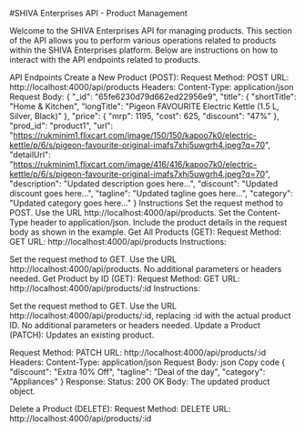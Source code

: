 #SHIVA Enterprises API - Product Management

Welcome to the SHIVA Enterprises API for managing products. This section of the API allows you to perform various operations related to products within the SHIVA Enterprises platform. Below are instructions on how to interact with the API endpoints related to products.

API Endpoints
Create a New Product (POST):
Request Method: POST
URL: http://localhost:4000/api/products
Headers:
Content-Type: application/json
Request Body:
{
"\_id": "65fe6230d79d662ed22956e9",
"title": {
"shortTitle": "Home & Kitchen",
"longTitle": "Pigeon FAVOURITE Electric Kettle (1.5 L, Silver, Black)"
},
"price": {
"mrp": 1195,
"cost": 625,
"discount": "47%"
},
"prod_id": "product1",
"url": "https://rukminim1.flixcart.com/image/150/150/kapoo7k0/electric-kettle/p/6/s/pigeon-favourite-original-imafs7xhj5uwgrh4.jpeg?q=70",
"detailUrl": "https://rukminim1.flixcart.com/image/416/416/kapoo7k0/electric-kettle/p/6/s/pigeon-favourite-original-imafs7xhj5uwgrh4.jpeg?q=70",
"description": "Updated description goes here...",
"discount": "Updated discount goes here...",
"tagline": "Updated tagline goes here...",
"category": "Updated category goes here..."
}
Instructions
Set the request method to POST.
Use the URL http://localhost:4000/api/products.
Set the Content-Type header to application/json.
Include the product details in the request body as shown in the example.
Get All Products (GET):
Request Method: GET
URL: http://localhost:4000/api/products
Instructions:

Set the request method to GET.
Use the URL http://localhost:4000/api/products.
No additional parameters or headers needed.
Get Product by ID (GET):
Request Method: GET
URL: http://localhost:4000/api/products/:id
Instructions:

Set the request method to GET.
Use the URL http://localhost:4000/api/products/:id, replacing :id with the actual product ID.
No additional parameters or headers needed.
Update a Product (PATCH):
Updates an existing product.

Request Method:
PATCH
URL:
http://localhost:4000/api/products/:id
Headers:
Content-Type: application/json
Request Body:
json
Copy code
{
"discount": "Extra 10% Off",
"tagline": "Deal of the day",
"category": "Appliances"
}
Response:
Status: 200 OK
Body: The updated product object.

Delete a Product (DELETE):
Request Method: DELETE
URL: http://localhost:4000/api/products/:id
